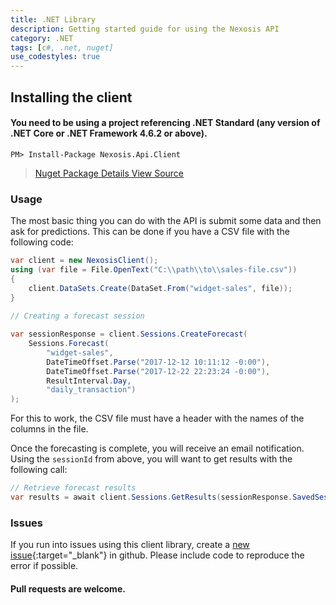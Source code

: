 ```yaml
---
title: .NET Library
description: Getting started guide for using the Nexosis API
category: .NET
tags: [c#, .net, nuget]
use_codestyles: true
---
```


## Installing the client

#### You need to be using a project referencing .NET Standard (any version of .NET Core or .NET Framework 4.6.2 or above).

``` 
PM> Install-Package Nexosis.Api.Client 
```

> <p><a href="https://www.nuget.org/packages/Nexosis.Api.Client/" class="btn secondary mr10" target="_blank"><i class="fa fa-cube mr5"></i> Nuget Package Details</a><a href="https://github.com/Nexosis/nexosisclient-net" class="btn secondary" target="_blank"><i class="fa fa-github mr5"></i> View Source</a></p>

### Usage

The most basic thing you can do with the API is submit some data and then ask for predictions. This can be done if you have a CSV file with the following code:

``` csharp
var client = new NexosisClient();
using (var file = File.OpenText("C:\\path\\to\\sales-file.csv"))
{
    client.DataSets.Create(DataSet.From("widget-sales", file));
}
    
// Creating a forecast session

var sessionResponse = client.Sessions.CreateForecast(
    Sessions.Forecast(
        "widget-sales",    
        DateTimeOffset.Parse("2017-12-12 10:11:12 -0:00"), 
        DateTimeOffset.Parse("2017-12-22 22:23:24 -0:00"), 
        ResultInterval.Day,
        "daily_transaction")
);
```

For this to work, the CSV file must have a header with the names of the columns in the file.

Once the forecasting is complete, you will receive an email notification. Using the `sessionId` from
above, you will want to get results with the following call:

```csharp
// Retrieve forecast results
var results = await client.Sessions.GetResults(sessionResponse.SavedSessionId);
```

### Issues
If you run into issues using this client library, create a [new issue](https://github.com/Nexosis/nexosisclient-net/issues/new){:target="_blank"} in github. Please include code to reproduce the error if possible.

#### Pull requests are welcome.
